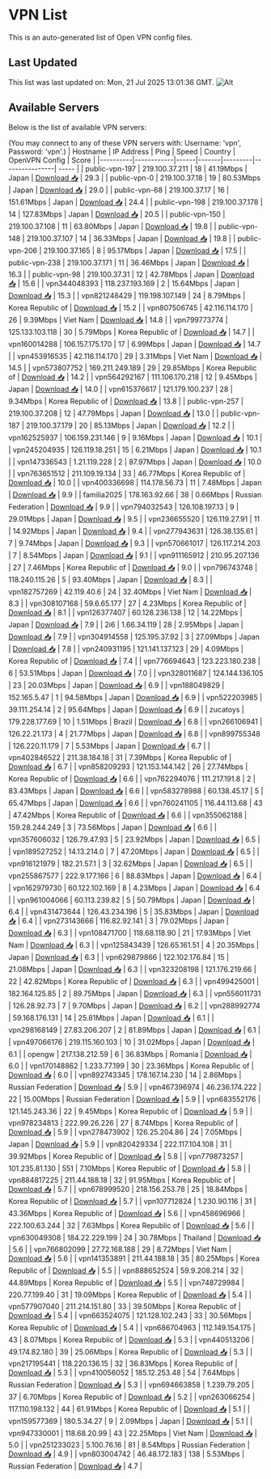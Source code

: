 # VPN List

This is an auto-generated list of Open VPN config files.

## Last Updated

This list was last updated on: Mon, 21 Jul 2025 13:01:36 GMT.
![Alt](https://repobeats.axiom.co/api/embed/186b98318ef1479477931607c1ad7d823f12451f.svg "Repobeats analytics image")

## Available Servers

Below is the list of available VPN servers:

(You may connect to any of these VPN servers with: Username: 'vpn', Password: 'vpn'.)
| Hostname | IP Address | Ping | Speed | Country | OpenVPN Config | Score |
|----------|------------|------|-------|---------|----------------| ----- |
| public-vpn-197 | 219.100.37.211 | 18 | 41.19Mbps | Japan | [Download 📥](./configs/server_0_JP.ovpn) | 29.3 |
| public-vpn-0 | 219.100.37.18 | 19 | 80.53Mbps | Japan | [Download 📥](./configs/server_1_JP.ovpn) | 29.0 |
| public-vpn-68 | 219.100.37.17 | 16 | 151.61Mbps | Japan | [Download 📥](./configs/server_2_JP.ovpn) | 24.4 |
| public-vpn-198 | 219.100.37.178 | 14 | 127.83Mbps | Japan | [Download 📥](./configs/server_3_JP.ovpn) | 20.5 |
| public-vpn-150 | 219.100.37.108 | 11 | 63.80Mbps | Japan | [Download 📥](./configs/server_4_JP.ovpn) | 19.8 |
| public-vpn-148 | 219.100.37.107 | 14 | 36.33Mbps | Japan | [Download 📥](./configs/server_5_JP.ovpn) | 19.8 |
| public-vpn-206 | 219.100.37.165 | 8 | 95.17Mbps | Japan | [Download 📥](./configs/server_6_JP.ovpn) | 17.5 |
| public-vpn-238 | 219.100.37.171 | 11 | 36.46Mbps | Japan | [Download 📥](./configs/server_7_JP.ovpn) | 16.3 |
| public-vpn-98 | 219.100.37.31 | 12 | 42.78Mbps | Japan | [Download 📥](./configs/server_8_JP.ovpn) | 15.6 |
| vpn344048393 | 118.237.193.169 | 2 | 15.64Mbps | Japan | [Download 📥](./configs/server_9_JP.ovpn) | 15.3 |
| vpn821248429 | 119.198.107.149 | 24 | 8.79Mbps | Korea Republic of | [Download 📥](./configs/server_10_KR.ovpn) | 15.2 |
| vpn807506745 | 42.116.114.170 | 26 | 9.39Mbps | Viet Nam | [Download 📥](./configs/server_11_VN.ovpn) | 14.8 |
| vpn799773774 | 125.133.103.118 | 30 | 5.79Mbps | Korea Republic of | [Download 📥](./configs/server_12_KR.ovpn) | 14.7 |
| vpn160014288 | 106.157.175.170 | 17 | 6.99Mbps | Japan | [Download 📥](./configs/server_13_JP.ovpn) | 14.7 |
| vpn453916535 | 42.116.114.170 | 29 | 3.31Mbps | Viet Nam | [Download 📥](./configs/server_14_VN.ovpn) | 14.5 |
| vpn573807752 | 169.211.249.189 | 29 | 29.85Mbps | Korea Republic of | [Download 📥](./configs/server_15_KR.ovpn) | 14.2 |
| vpn564292167 | 111.106.170.218 | 12 | 9.45Mbps | Japan | [Download 📥](./configs/server_16_JP.ovpn) | 14.0 |
| vpn615376617 | 121.179.100.237 | 28 | 9.34Mbps | Korea Republic of | [Download 📥](./configs/server_17_KR.ovpn) | 13.8 |
| public-vpn-257 | 219.100.37.208 | 12 | 47.79Mbps | Japan | [Download 📥](./configs/server_18_JP.ovpn) | 13.0 |
| public-vpn-187 | 219.100.37.179 | 20 | 85.13Mbps | Japan | [Download 📥](./configs/server_19_JP.ovpn) | 12.2 |
| vpn162525937 | 106.159.231.146 | 9 | 9.16Mbps | Japan | [Download 📥](./configs/server_20_JP.ovpn) | 10.1 |
| vpn245204935 | 126.119.18.251 | 15 | 6.21Mbps | Japan | [Download 📥](./configs/server_21_JP.ovpn) | 10.1 |
| vpn147336543 | 1.21.119.228 | 2 | 87.97Mbps | Japan | [Download 📥](./configs/server_22_JP.ovpn) | 10.0 |
| vpn763651512 | 211.109.19.134 | 33 | 46.77Mbps | Korea Republic of | [Download 📥](./configs/server_23_KR.ovpn) | 10.0 |
| vpn400336698 | 114.178.56.73 | 11 | 7.48Mbps | Japan | [Download 📥](./configs/server_24_JP.ovpn) | 9.9 |
| familia2025 | 178.163.92.66 | 38 | 0.66Mbps | Russian Federation | [Download 📥](./configs/server_25_RU.ovpn) | 9.9 |
| vpn794032543 | 126.108.197.13 | 9 | 29.01Mbps | Japan | [Download 📥](./configs/server_26_JP.ovpn) | 9.5 |
| vpn236655520 | 126.119.27.91 | 11 | 14.92Mbps | Japan | [Download 📥](./configs/server_27_JP.ovpn) | 9.4 |
| vpn277943631 | 126.38.135.61 | 7 | 9.74Mbps | Japan | [Download 📥](./configs/server_28_JP.ovpn) | 9.3 |
| vpn570661017 | 126.117.214.203 | 7 | 8.54Mbps | Japan | [Download 📥](./configs/server_29_JP.ovpn) | 9.1 |
| vpn911165912 | 210.95.207.136 | 27 | 7.46Mbps | Korea Republic of | [Download 📥](./configs/server_30_KR.ovpn) | 9.0 |
| vpn796743748 | 118.240.115.26 | 5 | 93.40Mbps | Japan | [Download 📥](./configs/server_31_JP.ovpn) | 8.3 |
| vpn182757269 | 42.119.40.6 | 24 | 32.40Mbps | Viet Nam | [Download 📥](./configs/server_32_VN.ovpn) | 8.3 |
| vpn308107168 | 59.6.65.177 | 27 | 4.23Mbps | Korea Republic of | [Download 📥](./configs/server_33_KR.ovpn) | 8.1 |
| vpn126377407 | 60.128.236.138 | 12 | 14.22Mbps | Japan | [Download 📥](./configs/server_34_JP.ovpn) | 7.9 |
| 2i6 | 1.66.34.119 | 28 | 2.95Mbps | Japan | [Download 📥](./configs/server_35_JP.ovpn) | 7.9 |
| vpn304914558 | 125.195.37.92 | 3 | 27.09Mbps | Japan | [Download 📥](./configs/server_36_JP.ovpn) | 7.8 |
| vpn240931195 | 121.141.137.123 | 29 | 4.09Mbps | Korea Republic of | [Download 📥](./configs/server_37_KR.ovpn) | 7.4 |
| vpn776694643 | 123.223.180.238 | 6 | 53.51Mbps | Japan | [Download 📥](./configs/server_38_JP.ovpn) | 7.0 |
| vpn328011687 | 124.144.136.105 | 23 | 20.03Mbps | Japan | [Download 📥](./configs/server_39_JP.ovpn) | 6.9 |
| vpn188049829 | 152.165.5.47 | 1 | 94.58Mbps | Japan | [Download 📥](./configs/server_40_JP.ovpn) | 6.9 |
| vpn522203985 | 39.111.254.14 | 2 | 95.64Mbps | Japan | [Download 📥](./configs/server_41_JP.ovpn) | 6.9 |
| zucatoys | 179.228.177.69 | 10 | 1.51Mbps | Brazil | [Download 📥](./configs/server_42_BR.ovpn) | 6.8 |
| vpn266106941 | 126.22.21.173 | 4 | 21.77Mbps | Japan | [Download 📥](./configs/server_43_JP.ovpn) | 6.8 |
| vpn899755348 | 126.220.11.179 | 7 | 5.53Mbps | Japan | [Download 📥](./configs/server_44_JP.ovpn) | 6.7 |
| vpn402846522 | 211.38.184.18 | 31 | 7.39Mbps | Korea Republic of | [Download 📥](./configs/server_45_KR.ovpn) | 6.7 |
| vpn858209293 | 121.153.144.142 | 26 | 27.74Mbps | Korea Republic of | [Download 📥](./configs/server_46_KR.ovpn) | 6.6 |
| vpn762294076 | 111.217.191.8 | 2 | 83.43Mbps | Japan | [Download 📥](./configs/server_47_JP.ovpn) | 6.6 |
| vpn583278988 | 60.138.45.17 | 5 | 65.47Mbps | Japan | [Download 📥](./configs/server_48_JP.ovpn) | 6.6 |
| vpn760241105 | 116.44.113.68 | 43 | 47.42Mbps | Korea Republic of | [Download 📥](./configs/server_49_KR.ovpn) | 6.6 |
| vpn355062188 | 159.28.244.249 | 3 | 73.56Mbps | Japan | [Download 📥](./configs/server_50_JP.ovpn) | 6.6 |
| vpn357606032 | 126.79.47.93 | 5 | 23.92Mbps | Japan | [Download 📥](./configs/server_51_JP.ovpn) | 6.5 |
| vpn189527252 | 14.13.214.0 | 7 | 47.20Mbps | Japan | [Download 📥](./configs/server_52_JP.ovpn) | 6.5 |
| vpn916121979 | 182.21.57.1 | 3 | 32.62Mbps | Japan | [Download 📥](./configs/server_53_JP.ovpn) | 6.5 |
| vpn255867577 | 222.9.177.166 | 6 | 88.83Mbps | Japan | [Download 📥](./configs/server_54_JP.ovpn) | 6.4 |
| vpn162979730 | 60.122.102.169 | 8 | 4.23Mbps | Japan | [Download 📥](./configs/server_55_JP.ovpn) | 6.4 |
| vpn961004066 | 60.113.239.82 | 5 | 50.79Mbps | Japan | [Download 📥](./configs/server_56_JP.ovpn) | 6.4 |
| vpn431473644 | 126.43.234.196 | 5 | 35.83Mbps | Japan | [Download 📥](./configs/server_57_JP.ovpn) | 6.4 |
| vpn273143666 | 116.82.92.141 | 3 | 79.02Mbps | Japan | [Download 📥](./configs/server_58_JP.ovpn) | 6.3 |
| vpn108471700 | 118.68.118.90 | 21 | 17.93Mbps | Viet Nam | [Download 📥](./configs/server_59_VN.ovpn) | 6.3 |
| vpn125843439 | 126.65.161.51 | 4 | 20.35Mbps | Japan | [Download 📥](./configs/server_60_JP.ovpn) | 6.3 |
| vpn629879866 | 122.102.176.84 | 15 | 21.08Mbps | Japan | [Download 📥](./configs/server_61_JP.ovpn) | 6.3 |
| vpn323208198 | 121.176.219.66 | 22 | 42.82Mbps | Korea Republic of | [Download 📥](./configs/server_62_KR.ovpn) | 6.3 |
| vpn499425001 | 182.164.125.85 | 2 | 89.75Mbps | Japan | [Download 📥](./configs/server_63_JP.ovpn) | 6.3 |
| vpn556011731 | 126.28.92.73 | 7 | 9.70Mbps | Japan | [Download 📥](./configs/server_64_JP.ovpn) | 6.2 |
| vpn288992774 | 59.168.176.131 | 14 | 25.81Mbps | Japan | [Download 📥](./configs/server_65_JP.ovpn) | 6.1 |
| vpn298168149 | 27.83.206.207 | 2 | 81.89Mbps | Japan | [Download 📥](./configs/server_66_JP.ovpn) | 6.1 |
| vpn497066176 | 219.115.160.103 | 10 | 31.02Mbps | Japan | [Download 📥](./configs/server_67_JP.ovpn) | 6.1 |
| opengw | 217.138.212.59 | 6 | 36.83Mbps | Romania | [Download 📥](./configs/server_68_RO.ovpn) | 6.0 |
| vpn170148862 | 1.233.77.199 | 30 | 23.36Mbps | Korea Republic of | [Download 📥](./configs/server_69_KR.ovpn) | 6.0 |
| vpn892743345 | 178.167.14.230 | 14 | 2.86Mbps | Russian Federation | [Download 📥](./configs/server_70_RU.ovpn) | 5.9 |
| vpn467396974 | 46.236.174.222 | 22 | 15.00Mbps | Russian Federation | [Download 📥](./configs/server_71_RU.ovpn) | 5.9 |
| vpn683552176 | 121.145.243.36 | 22 | 9.45Mbps | Korea Republic of | [Download 📥](./configs/server_72_KR.ovpn) | 5.9 |
| vpn978234813 | 222.99.26.226 | 27 | 8.74Mbps | Korea Republic of | [Download 📥](./configs/server_73_KR.ovpn) | 5.9 |
| vpn278473902 | 126.25.204.86 | 24 | 7.05Mbps | Japan | [Download 📥](./configs/server_74_JP.ovpn) | 5.9 |
| vpn820429334 | 222.117.104.108 | 31 | 39.92Mbps | Korea Republic of | [Download 📥](./configs/server_75_KR.ovpn) | 5.8 |
| vpn779873257 | 101.235.81.130 | 551 | 7.10Mbps | Korea Republic of | [Download 📥](./configs/server_76_KR.ovpn) | 5.8 |
| vpn884817225 | 211.44.188.18 | 32 | 91.95Mbps | Korea Republic of | [Download 📥](./configs/server_77_KR.ovpn) | 5.7 |
| vpn678999520 | 218.156.253.78 | 25 | 18.84Mbps | Korea Republic of | [Download 📥](./configs/server_78_KR.ovpn) | 5.7 |
| vpn107712824 | 1.230.90.116 | 31 | 43.36Mbps | Korea Republic of | [Download 📥](./configs/server_79_KR.ovpn) | 5.6 |
| vpn458696966 | 222.100.63.244 | 32 | 7.63Mbps | Korea Republic of | [Download 📥](./configs/server_80_KR.ovpn) | 5.6 |
| vpn630049308 | 184.22.229.199 | 24 | 30.78Mbps | Thailand | [Download 📥](./configs/server_81_TH.ovpn) | 5.6 |
| vpn766802099 | 27.72.168.188 | 29 | 8.72Mbps | Viet Nam | [Download 📥](./configs/server_82_VN.ovpn) | 5.6 |
| vpn141353891 | 211.44.188.18 | 35 | 80.25Mbps | Korea Republic of | [Download 📥](./configs/server_83_KR.ovpn) | 5.5 |
| vpn888652524 | 59.9.208.214 | 32 | 44.89Mbps | Korea Republic of | [Download 📥](./configs/server_84_KR.ovpn) | 5.5 |
| vpn748729984 | 220.77.199.40 | 31 | 19.09Mbps | Korea Republic of | [Download 📥](./configs/server_85_KR.ovpn) | 5.4 |
| vpn577907040 | 211.214.151.80 | 33 | 39.50Mbps | Korea Republic of | [Download 📥](./configs/server_86_KR.ovpn) | 5.4 |
| vpn663524075 | 121.128.102.243 | 33 | 30.56Mbps | Korea Republic of | [Download 📥](./configs/server_87_KR.ovpn) | 5.4 |
| vpn686704963 | 112.149.154.175 | 43 | 8.07Mbps | Korea Republic of | [Download 📥](./configs/server_88_KR.ovpn) | 5.3 |
| vpn440513206 | 49.174.82.180 | 39 | 25.06Mbps | Korea Republic of | [Download 📥](./configs/server_89_KR.ovpn) | 5.3 |
| vpn217195441 | 118.220.136.15 | 32 | 36.83Mbps | Korea Republic of | [Download 📥](./configs/server_90_KR.ovpn) | 5.3 |
| vpn410056052 | 185.12.253.48 | 54 | 7.64Mbps | Russian Federation | [Download 📥](./configs/server_91_RU.ovpn) | 5.3 |
| vpn694663858 | 1.239.79.205 | 37 | 6.70Mbps | Korea Republic of | [Download 📥](./configs/server_92_KR.ovpn) | 5.2 |
| vpn263066254 | 117.110.198.132 | 44 | 61.91Mbps | Korea Republic of | [Download 📥](./configs/server_93_KR.ovpn) | 5.1 |
| vpn159577369 | 180.5.34.27 | 9 | 2.09Mbps | Japan | [Download 📥](./configs/server_94_JP.ovpn) | 5.1 |
| vpn947330001 | 118.68.20.99 | 43 | 22.25Mbps | Viet Nam | [Download 📥](./configs/server_95_VN.ovpn) | 5.0 |
| vpn251233023 | 5.100.76.16 | 81 | 8.54Mbps | Russian Federation | [Download 📥](./configs/server_96_RU.ovpn) | 4.9 |
| vpn803004742 | 46.48.172.183 | 138 | 5.53Mbps | Russian Federation | [Download 📥](./configs/server_97_RU.ovpn) | 4.7 |
